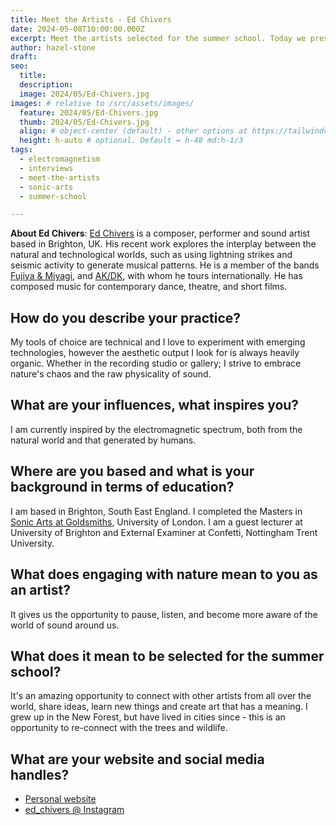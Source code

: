 ```yaml
---
title: Meet the Artists - Ed Chivers
date: 2024-05-08T10:00:00.000Z
excerpt: Meet the artists selected for the summer school. Today we present the work of Ed Chivers.
author: hazel-stone
draft: 
seo:
  title:
  description:
  image: 2024/05/Ed-Chivers.jpg
images: # relative to /src/assets/images/
  feature: 2024/05/Ed-Chivers.jpg
  thumb: 2024/05/Ed-Chivers.jpg
  align: # object-center (default) - other options at https://tailwindcss.com/docs/object-position
  height: h-auto # optional. Default = h-48 md:h-1/3
tags:
  - electromagnetism
  - interviews
  - meet-the-artists
  - sonic-arts
  - summer-school

---
```


**About Ed Chivers**: [Ed Chivers](http://edchivers.co.uk) is a composer, performer and sound artist based in Brighton, UK. His recent work explores the interplay between the natural and technological worlds, such as using lightning strikes and seismic activity to generate musical patterns. He is a member of the bands [Fujiya & Miyagi](https://www.fujiya-miyagi.co.uk/), and [AK/DK](https://akdk.bandcamp.com/music), with whom he tours internationally. He has composed music for contemporary dance, theatre, and short films.


## How do you describe your practice?

My tools of choice are technical and I love to experiment with emerging technologies, however the aesthetic output I look for is always heavily organic. Whether in the recording studio or gallery; I strive to embrace nature's chaos and the raw physicality of sound.

## What are your influences, what inspires you?

I am currently inspired by the electromagnetic spectrum, both from the natural world and that generated by humans.

## Where are you based and what is your background in terms of education?

I am based in Brighton, South East England. I completed the Masters in [Sonic Arts at Goldsmiths](https://www.gold.ac.uk/pg/mmus-sonic-arts/), University of London. I am a guest lecturer at University of Brighton and External Examiner at Confetti, Nottingham Trent University.

## What does engaging with nature mean to you as an artist?

It gives us the opportunity to pause, listen, and become more aware of the world of sound around us.

## What does it mean to be selected for the summer school?

It's an amazing opportunity to connect with other artists from all over the world, share ideas, learn new things and create art that has a meaning. I grew up in the New Forest, but have lived in cities since - this is an opportunity to re-connect with the trees and wildlife.

## What are your website and social media handles?

* [Personal website](http://edchivers.co.uk)
* [ed_chivers @ Instagram](https://www.instagram.com/ed_chivers/)

